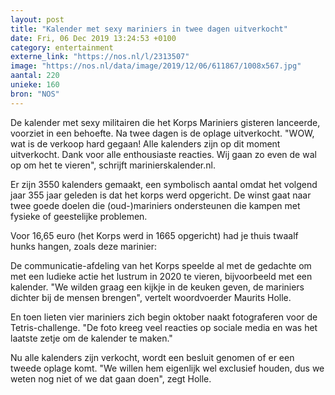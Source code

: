 ```yaml
---
layout: post
title: "Kalender met sexy mariniers in twee dagen uitverkocht"
date: Fri, 06 Dec 2019 13:24:53 +0100
category: entertainment
externe_link: "https://nos.nl/l/2313507"
image: "https://nos.nl/data/image/2019/12/06/611867/1008x567.jpg"
aantal: 220
unieke: 160
bron: "NOS"
---
```


<p>De kalender met sexy militairen die het Korps Mariniers gisteren lanceerde, voorziet in een behoefte. Na twee dagen is de oplage uitverkocht. "WOW, wat is de verkoop hard gegaan! Alle kalenders zijn op dit moment uitverkocht. Dank voor alle enthousiaste reacties. Wij gaan zo even de wal op om het te vieren", schrijft marinierskalender.nl.</p>
<p>Er zijn 3550 kalenders gemaakt, een symbolisch aantal omdat het volgend jaar 355 jaar geleden is dat het korps werd opgericht. De winst gaat naar twee goede doelen die (oud-)mariniers ondersteunen die kampen met fysieke of geestelijke problemen.</p>
<p>Voor 16,65 euro (het Korps werd in 1665 opgericht) had je thuis twaalf hunks hangen, zoals deze marinier:</p>
<p>De communicatie-afdeling van het Korps speelde al met de gedachte om met een ludieke actie het lustrum in 2020 te vieren, bijvoorbeeld met een kalender. "We wilden graag een kijkje in de keuken geven, de mariniers dichter bij de mensen brengen", vertelt woordvoerder Maurits Holle.</p>
<p>En toen lieten vier mariniers zich begin oktober naakt fotograferen voor de Tetris-challenge. "De foto kreeg veel reacties op sociale media en was het laatste zetje om de kalender te maken."</p>
<p>Nu alle kalenders zijn verkocht, wordt een besluit genomen of er een tweede oplage komt. "We willen hem eigenlijk wel exclusief houden, dus we weten nog niet of we dat gaan doen", zegt Holle.</p>
